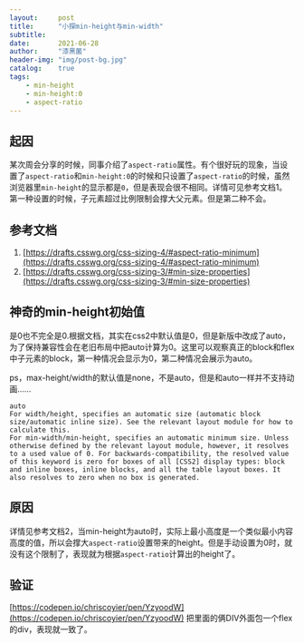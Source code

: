 ```yaml
---
layout:     post
title:      "小探min-height与min-width"
subtitle:   
date:       2021-06-28
author:     "漆黑菌"
header-img: "img/post-bg.jpg"
catalog:    true
tags:
    - min-height
    - min-height:0
    - aspect-ratio
---
```


## 起因
某次周会分享的时候，同事介绍了`aspect-ratio`属性。有个很好玩的现象，当设置了`aspect-ratio`和`min-height:0`的时候和只设置了`aspect-ratio`的时候，虽然浏览器里`min-height`的显示都是`0`，但是表现会很不相同。详情可见参考文档1。第一种设置的时候，子元素超过比例限制会撑大父元素。但是第二种不会。

## 参考文档
1. [https://drafts.csswg.org/css-sizing-4/#aspect-ratio-minimum](https://drafts.csswg.org/css-sizing-4/#aspect-ratio-minimum)
2. [https://drafts.csswg.org/css-sizing-3/#min-size-properties](https://drafts.csswg.org/css-sizing-3/#min-size-properties)

## 神奇的min-height初始值
是0也不完全是0.根据文档，其实在css2中默认值是0，但是新版中改成了auto，为了保持兼容性会在老旧布局中把auto计算为0。这里可以观察真正的block和flex中子元素的block，第一种情况会显示为0，第二种情况会展示为auto。

ps，max-height/width的默认值是none，不是auto，但是和auto一样并不支持动画……

```
auto
For width/height, specifies an automatic size (automatic block size/automatic inline size). See the relevant layout module for how to calculate this.
For min-width/min-height, specifies an automatic minimum size. Unless otherwise defined by the relevant layout module, however, it resolves to a used value of 0. For backwards-compatibility, the resolved value of this keyword is zero for boxes of all [CSS2] display types: block and inline boxes, inline blocks, and all the table layout boxes. It also resolves to zero when no box is generated.
```

## 原因
详情见参考文档2，当min-height为auto时，实际上最小高度是一个类似最小内容高度的值，所以会撑大`aspect-ratio`设置带来的height。但是手动设置为0时，就没有这个限制了，表现就为根据`aspect-ratio`计算出的height了。

## 验证
[https://codepen.io/chriscoyier/pen/YzyoodW](https://codepen.io/chriscoyier/pen/YzyoodW) 把里面的俩DIV外面包一个flex的div，表现就一致了。
